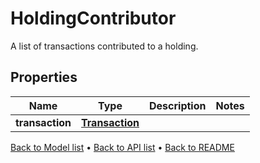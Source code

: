 

# HoldingContributor

A list of transactions contributed to a holding.

## Properties

| Name | Type | Description | Notes |
|------------ | ------------- | ------------- | -------------|
|**transaction** | [**Transaction**](Transaction.md) |  |  |



[Back to Model list](../README.md#documentation-for-models) &#8226; [Back to API list](../README.md#documentation-for-api-endpoints) &#8226; [Back to README](../README.md)


